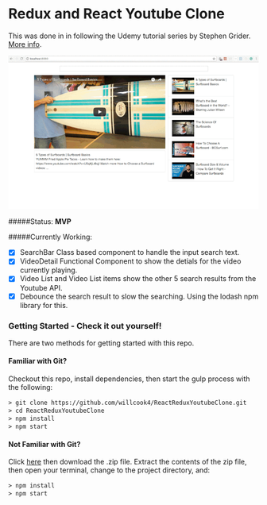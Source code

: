 # Redux and React Youtube Clone
This was done in in following the Udemy tutorial series by Stephen Grider. [More info](https://www.udemy.com/react-redux/).

![Picture of Youtube Clone MVP](./assets/mvp.gif)

#####Status: **MVP**

#####Currently Working:

- [x] SearchBar Class based component to handle the input search text.
- [x] VideoDetail Functional Component to show the detials for the video currently playing.
- [x] Video List and Video List items show the other 5 search results from the Youtube API.
- [x] Debounce the search result to slow the searching. Using the lodash npm library for this.

### Getting Started - Check it out yourself!

There are two methods for getting started with this repo.

#### Familiar with Git?
Checkout this repo, install dependencies, then start the gulp process with the following:

```
> git clone https://github.com/willcook4/ReactReduxYoutubeClone.git
> cd ReactReduxYoutubeClone
> npm install
> npm start
```

#### Not Familiar with Git?
Click [here](https://github.com/willcook4/ReactReduxYoutubeClone) then download the .zip file.  Extract the contents of the zip file, then open your terminal, change to the project directory, and:

```
> npm install
> npm start
```
